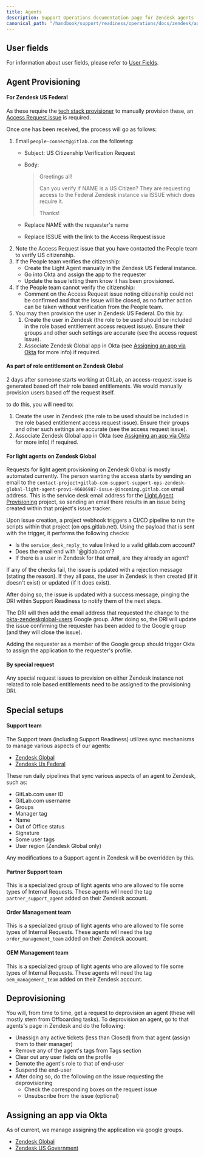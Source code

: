 ```yaml
---
title: Agents
description: Support Operations documentation page for Zendesk agents
canonical_path: "/handbook/support/readiness/operations/docs/zendesk/agents"
---
```


## User fields

For information about user fields, please refer to
[User Fields](./user-fields.md).

## Agent Provisioning

#### For Zendesk US Federal

As these require the
[tech stack provisioner](https://gitlab.com/gitlab-com/www-gitlab-com/-/blob/master/data/tech_stack.yml)
to manually provision these, an
[Access Request issue](https://gitlab.com/gitlab-com/team-member-epics/access-requests/-/issues/new)
is required.

Once one has been received, the process will go as follows:

1. Email `people-connect@gitlab.com` the following:
   - Subject: US Citizenship Verification Request
   - Body:
     > Greetings all!
     >
     > Can you verify if NAME is a US Citizen? They are requesting access to the
     > Federal Zendesk instance via ISSUE which does require it.
     >
     > Thanks!

   - Replace NAME with the requester's name
   - Replace ISSUE with the link to the Access Request issue
1. Note the Access Request issue that you have contacted the People team to
   verify US citizenship.
1. If the People team verifies the citizenship:
   - Create the Light Agent manually in the Zendesk US Federal instance.
   - Go into Okta and assign the app to the requester
   - Update the issue letting them know it has been provisioned.
1. If the People team cannot verify the citizenship:
   - Comment on the Access Request issue noting citizenship could not be
     confirmed and that the issue will be closed, as no further action can be
     taken without verification from the People team.
1. You may then provision the user in Zendesk US Federal. Do this by:
   1. Create the user in Zendesk (the role to be used should be included in the
      role based entitlement access request issue). Ensure their groups and other
      such settings are accurate (see the access request issue).
   1. Associate Zendesk Global app in Okta (see
      [Assigning an app via Okta](#assigning-an-app-via-okta) for more info) if
      required.

#### As part of role entitlement on Zendesk Global

2 days after someone starts working at GitLab, an access-request issue is
generated based off their role based entitlements. We would manually provision
users based off the request itself.

to do this, you will need to:

1. Create the user in Zendesk (the role to be used should be included in the
   role based entitlement access request issue). Ensure their groups and other
   such settings are accurate (see the access request issue).
1. Associate Zendesk Global app in Okta (see
   [Assigning an app via Okta](#assigning-an-app-via-okta) for more info) if
   required.

#### For light agents on Zendesk Global

Requests for light agent provisioning on Zendesk Global is mostly automated
currently. The person wanting the access starts by sending an email to the
`contact-project+gitlab-com-support-support-ops-zendesk-global-light-agent-provi-46606987-issue-@incoming.gitlab.com`
email address. This is the service desk email address for the
[Light Agent Provisioning](https://gitlab.com/gitlab-com/support/support-ops/zendesk-global/light-agent-provisioning)
project, so sending an email there results in an issue being created within that
project's issue tracker.

Upon issue creation, a project webhook triggers a CI/CD pipeline to run the
scripts within that project (on ops.gitlab.net). Using the payload that is sent
with the trigger, it performs the following checks:

- Is the `service_desk_reply_to` value linked to a valid gitlab.com account?
- Does the email end with '@gitlab.com'?
- If there is a user in Zendesk for that email, are they already an agent?

If any of the checks fail, the issue is updated with a rejection message
(stating the reason). If they all pass, the user in Zendesk is then created (if
it doesn't exist) or updated (if it does exist).

After doing so, the issue is updated with a success message, pinging the DRI
within Support Readiness to notify them of the next steps.

The DRI will then add the email address that requested the change to the
[okta-zendeskglobal-users](https://groups.google.com/a/gitlab.com/g/okta-zendeskglobal-users/members)
Google group. After doing so, the DRI will update the issue confirming the
requester has been added to the Google group (and they will close the issue).

Adding the requester as a member of the Google group should trigger Okta to
assign the application to the requester's profile.

#### By special request

Any special request issues to provision on either Zendesk instance not related
to role based entitlements need to be assigned to the provisioning DRI.

## Special setups

#### Support team

The Support team (including Support Readiness) utilizes sync mechanisms to
manage various aspects of our agents:

- [Zendesk Global](https://gitlab.com/gitlab-com/support/support-ops/zendesk-global/agents)
- [Zendesk Us Federal](https://gitlab.com/gitlab-com/support/support-ops/zendesk-us-federal/agents)

These run daily pipelines that sync various aspects of an agent to Zendesk, such
as:

- GitLab.com user ID
- GitLab.com username
- Groups
- Manager tag
- Name
- Out of Office status
- Signature
- Some user tags
- User region (Zendesk Global only)

Any modifications to a Support agent in Zendesk will be overridden by this.

#### Partner Support team

This is a specialized group of light agents who are allowed to file some types
of Internal Requests. These agents will need the tag `partner_support_agent`
added on their Zendesk account.

#### Order Management team

This is a specialized group of light agents who are allowed to file some types
of Internal Requests. These agents will need the tag `order_management_team`
added on their Zendesk account.

#### OEM  Management team

This is a specialized group of light agents who are allowed to file some types
of Internal Requests. These agents will need the tag `oem_management_team`
added on their Zendesk account.

## Deprovisioning

You will, from time to time, get a request to deprovision an agent (these will
mostly stem from Offboarding tasks). To deprovision an agent, go to that
agents's page in Zendesk and do the following:

- Unassign any active tickets (less than Closed) from that agent (assign them to
  their manager)
- Remove any of the agent's tags from Tags section
- Clear out any user fields on the profile
- Demote the agent's role to that of end-user
- Suspend the end-user
- After doing so, do the following on the issue requesting the deprovisioning
  - Check the corresponding boxes on the request issue
  - Unsubscribe from the issue (optional)

## Assigning an app via Okta

As of current, we manage assigning the application via google groups.

- [Zendesk Global](https://groups.google.com/a/gitlab.com/g/okta-zendeskglobal-users/members)
- [Zendesk US Government](https://groups.google.com/a/gitlab.com/g/okta-zendeskfederal-users/members)

